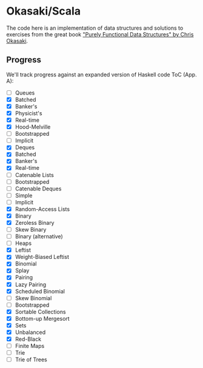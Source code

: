 Okasaki/Scala
=============

The code here is an implementation of data structures and solutions to exercises from the great book
 ["Purely Functional Data Structures" by Chris Okasaki](http://www.amazon.com/Purely-Functional-Structures-Chris-Okasaki/dp/0521663504).

Progress
--------

We'll track progress against an expanded version of Haskell code ToC (App. A):

- [ ] Queues
 - [x] Batched
 - [x] Banker's
 - [x] Physicist's
 - [x] Real-time
 - [x] Hood-Melville
 - [ ] Bootstrapped
 - [ ] Implicit
- [x] Deques
 - [x] Batched
 - [x] Banker's
 - [x] Real-time
- [ ] Catenable Lists
 - [ ] Bootstrapped
- [ ] Catenable Deques
 - [ ] Simple
 - [ ] Implicit
- [x] Random-Access Lists
 - [x] Binary
 - [x] Zeroless Binary
 - [ ] Skew Binary
 - [ ] Binary (alternative)
- [ ] Heaps
 - [x] Leftist
 - [x] Weight-Biased Leftist
 - [x] Binomial
 - [x] Splay
 - [x] Pairing
 - [x] Lazy Pairing
 - [x] Scheduled Binomial
 - [ ] Skew Binomial
 - [ ] Bootstrapped
- [x] Sortable Collections
 - [x] Bottom-up Mergesort
- [x] Sets
 - [x] Unbalanced
 - [x] Red-Black
- [ ] Finite Maps
 - [ ] Trie
 - [ ] Trie of Trees
